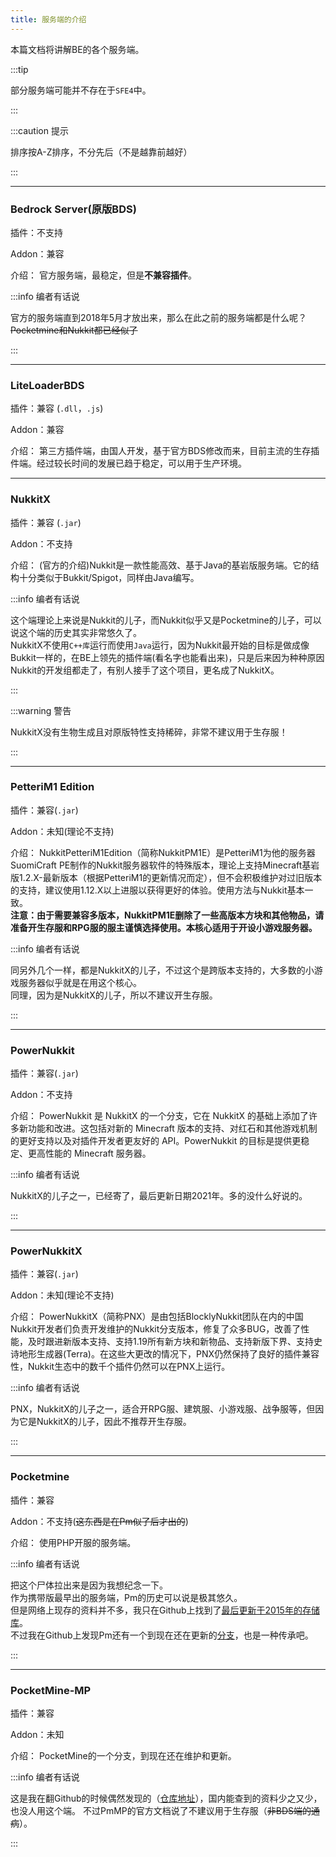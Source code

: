 ```yaml
---
title: 服务端的介绍
---
```


本篇文档将讲解BE的各个服务端。

:::tip

部分服务端可能并不存在于`SFE4`中。

:::

:::caution 提示

排序按A-Z排序，不分先后（不是越靠前越好）

:::

-----

### Bedrock Server(原版BDS)

插件：不支持

Addon：兼容

介绍：
官方服务端，最稳定，但是**不兼容插件**。 

:::info 编者有话说

官方的服务端直到2018年5月才放出来，那么在此之前的服务端都是什么呢？
~~Pocketmine和Nukkit都已经似了~~

:::

-----

### LiteLoaderBDS

插件：兼容 (`.dll`，`.js`)   

Addon：兼容   

介绍：
第三方插件端，由国人开发，基于官方BDS修改而来，目前主流的生存插件端。经过较长时间的发展已趋于稳定，可以用于生产环境。     

-----

### NukkitX

插件：兼容 (`.jar`)   

Addon：不支持   

介绍：
(官方的介绍)Nukkit是一款性能高效、基于Java的基岩版服务端。它的结构十分类似于Bukkit/Spigot，同样由Java编写。   

:::info 编者有话说

这个端理论上来说是Nukkit的儿子，而Nukkit似乎又是Pocketmine的儿子，可以说这个端的历史其实非常悠久了。   
NukkitX不使用`C++库`运行而使用`Java`运行，因为Nukkit最开始的目标是做成像Bukkit一样的，在BE上领先的插件端(看名字也能看出来)，只是后来因为种种原因Nukkit的开发组都走了，有别人接手了这个项目，更名成了NukkitX。     

:::

:::warning 警告

NukkitX没有生物生成且对原版特性支持稀碎，非常不建议用于生存服！  

:::

-----

### PetteriM1 Edition

插件：兼容(`.jar`)

Addon：未知(理论不支持)

介绍：
NukkitPetteriM1Edition（简称NukkitPM1E）是PetteriM1为他的服务器SuomiCraft PE制作的Nukkit服务器软件的特殊版本，理论上支持Minecraft基岩版1.2.X-最新版本（根据PetteriM1的更新情况而定），但不会积极维护对过旧版本的支持，建议使用1.12.X以上进服以获得更好的体验。使用方法与Nukkit基本一致。  
**注意：由于需要兼容多版本，NukkitPM1E删除了一些高版本方块和其他物品，请准备开生存服和RPG服的服主谨慎选择使用。本核心适用于开设小游戏服务器。**  

:::info 编者有话说

同另外几个一样，都是NukkitX的儿子，不过这个是跨版本支持的，大多数的小游戏服务器似乎就是在用这个核心。  
同理，因为是NukkitX的儿子，所以不建议开生存服。  

:::


-----

### PowerNukkit

插件：兼容(`.jar`)

Addon：不支持

介绍：
PowerNukkit 是 NukkitX 的一个分支，它在 NukkitX 的基础上添加了许多新功能和改进。这包括对新的 Minecraft 版本的支持、对红石和其他游戏机制的更好支持以及对插件开发者更友好的 API。PowerNukkit 的目标是提供更稳定、更高性能的 Minecraft 服务器。  

:::info 编者有话说

NukkitX的儿子之一，已经寄了，最后更新日期2021年。多的没什么好说的。  

:::

-----

### PowerNukkitX

插件：兼容(`.jar`)  

Addon：未知(理论不支持)  

介绍：
PowerNukkitX（简称PNX）是由包括BlocklyNukkit团队在内的中国Nukkit开发者们负责开发维护的Nukkit分支版本，修复了众多BUG，改善了性能，及时跟进新版本支持、支持1.19所有新方块和新物品、支持新版下界、支持史诗地形生成器(Terra)。在这些大更改的情况下，PNX仍然保持了良好的插件兼容性，Nukkit生态中的数千个插件仍然可以在PNX上运行。  

:::info 编者有话说

PNX，NukkitX的儿子之一，适合开RPG服、建筑服、小游戏服、战争服等，但因为它是NukkitX的儿子，因此不推荐开生存服。  

:::

-----

### Pocketmine

插件：兼容  

Addon：不支持(~~这东西是在Pm似了后才出的~~)  

介绍：
使用PHP开服的服务端。   

:::info 编者有话说

把这个尸体拉出来是因为我想纪念一下。     
作为携带版最早出的服务端，Pm的历史可以说是极其悠久。  
但是网络上现存的资料并不多，我只在Github上找到了[最后更新于2015年的存储库](https://github.com/PocketMine/PocketMine-MP)。  
不过我在Github上发现Pm还有一个到现在还在更新的[分支](https://github.com/pmmp/pocketmine-mp)，也是一种传承吧。  

:::

-----

### PocketMine-MP   

插件：兼容

Addon：未知

介绍：
PocketMine的一个分支，到现在还在维护和更新。

:::info 编者有话说

这是我在翻Github的时候偶然发现的（[仓库地址](https://github.com/pmmp/pocketmine-mp)），国内能查到的资料少之又少，也没人用这个端。
不过PmMP的官方文档说了不建议用于生存服（~~非BDS端的通病~~）。

:::
